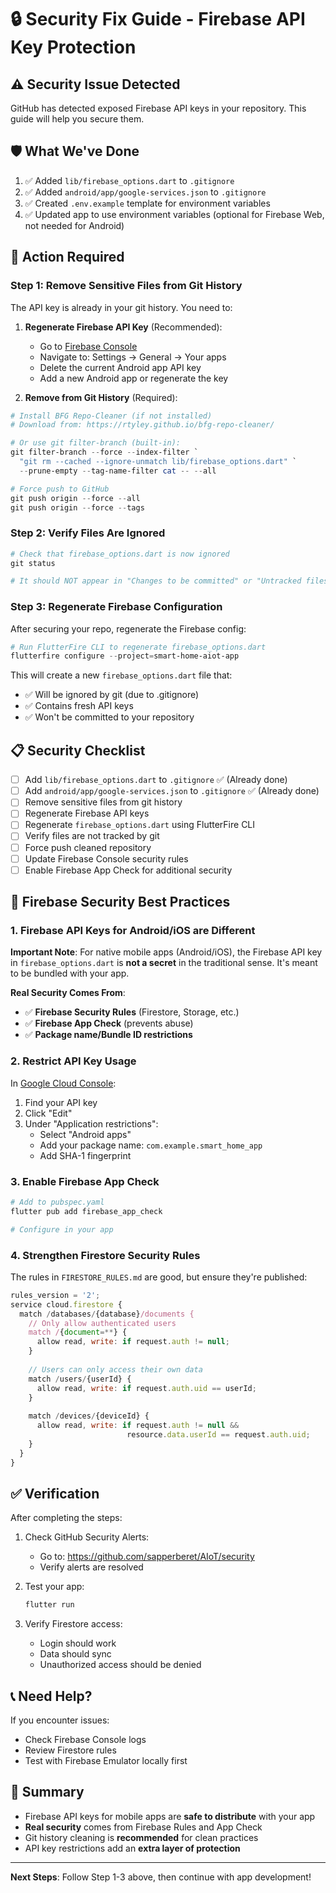 # 🔒 Security Fix Guide - Firebase API Key Protection

## ⚠️ Security Issue Detected

GitHub has detected exposed Firebase API keys in your repository. This guide will help you secure them.

## 🛡️ What We've Done

1. ✅ Added `lib/firebase_options.dart` to `.gitignore`
2. ✅ Added `android/app/google-services.json` to `.gitignore`
3. ✅ Created `.env.example` template for environment variables
4. ✅ Updated app to use environment variables (optional for Firebase Web, not needed for Android)

## 🔧 Action Required

### Step 1: Remove Sensitive Files from Git History

The API key is already in your git history. You need to:

1. **Regenerate Firebase API Key** (Recommended):
   - Go to [Firebase Console](https://console.firebase.google.com/project/smart-home-aiot-app/settings/general)
   - Navigate to: Settings → General → Your apps
   - Delete the current Android app API key
   - Add a new Android app or regenerate the key

2. **Remove from Git History** (Required):

```powershell
# Install BFG Repo-Cleaner (if not installed)
# Download from: https://rtyley.github.io/bfg-repo-cleaner/

# Or use git filter-branch (built-in):
git filter-branch --force --index-filter `
  "git rm --cached --ignore-unmatch lib/firebase_options.dart" `
  --prune-empty --tag-name-filter cat -- --all

# Force push to GitHub
git push origin --force --all
git push origin --force --tags
```

### Step 2: Verify Files Are Ignored

```powershell
# Check that firebase_options.dart is now ignored
git status

# It should NOT appear in "Changes to be committed" or "Untracked files"
```

### Step 3: Regenerate Firebase Configuration

After securing your repo, regenerate the Firebase config:

```powershell
# Run FlutterFire CLI to regenerate firebase_options.dart
flutterfire configure --project=smart-home-aiot-app
```

This will create a new `firebase_options.dart` file that:
- ✅ Will be ignored by git (due to .gitignore)
- ✅ Contains fresh API keys
- ✅ Won't be committed to your repository

## 📋 Security Checklist

- [ ] Add `lib/firebase_options.dart` to `.gitignore` ✅ (Already done)
- [ ] Add `android/app/google-services.json` to `.gitignore` ✅ (Already done)
- [ ] Remove sensitive files from git history
- [ ] Regenerate Firebase API keys
- [ ] Regenerate `firebase_options.dart` using FlutterFire CLI
- [ ] Verify files are not tracked by git
- [ ] Force push cleaned repository
- [ ] Update Firebase Console security rules
- [ ] Enable Firebase App Check for additional security

## 🔐 Firebase Security Best Practices

### 1. Firebase API Keys for Android/iOS are Different

**Important Note**: For native mobile apps (Android/iOS), the Firebase API key in `firebase_options.dart` is **not a secret** in the traditional sense. It's meant to be bundled with your app.

**Real Security Comes From**:
- ✅ **Firebase Security Rules** (Firestore, Storage, etc.)
- ✅ **Firebase App Check** (prevents abuse)
- ✅ **Package name/Bundle ID restrictions**

### 2. Restrict API Key Usage

In [Google Cloud Console](https://console.cloud.google.com/apis/credentials?project=smart-home-aiot-app):

1. Find your API key
2. Click "Edit"
3. Under "Application restrictions":
   - Select "Android apps"
   - Add your package name: `com.example.smart_home_app`
   - Add SHA-1 fingerprint

### 3. Enable Firebase App Check

```powershell
# Add to pubspec.yaml
flutter pub add firebase_app_check

# Configure in your app
```

### 4. Strengthen Firestore Security Rules

The rules in `FIRESTORE_RULES.md` are good, but ensure they're published:

```javascript
rules_version = '2';
service cloud.firestore {
  match /databases/{database}/documents {
    // Only allow authenticated users
    match /{document=**} {
      allow read, write: if request.auth != null;
    }
    
    // Users can only access their own data
    match /users/{userId} {
      allow read, write: if request.auth.uid == userId;
    }
    
    match /devices/{deviceId} {
      allow read, write: if request.auth != null && 
                          resource.data.userId == request.auth.uid;
    }
  }
}
```

## ✅ Verification

After completing the steps:

1. Check GitHub Security Alerts:
   - Go to: https://github.com/sapperberet/AIoT/security
   - Verify alerts are resolved

2. Test your app:
   ```powershell
   flutter run
   ```

3. Verify Firestore access:
   - Login should work
   - Data should sync
   - Unauthorized access should be denied

## 📞 Need Help?

If you encounter issues:
- Check Firebase Console logs
- Review Firestore rules
- Test with Firebase Emulator locally first

## 🎯 Summary

- Firebase API keys for mobile apps are **safe to distribute** with your app
- **Real security** comes from Firebase Rules and App Check
- Git history cleaning is **recommended** for clean practices
- API key restrictions add an **extra layer of protection**

---

**Next Steps**: Follow Step 1-3 above, then continue with app development!
